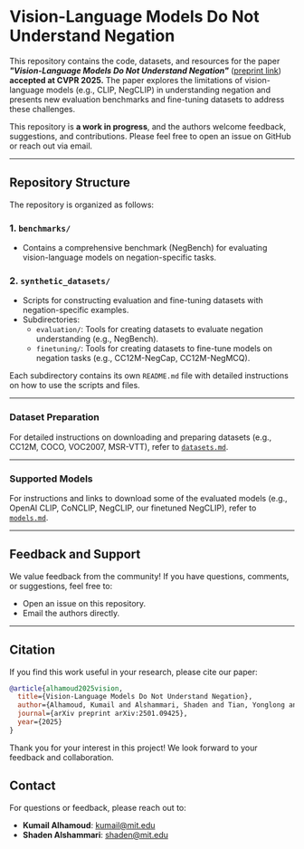 # Vision-Language Models Do Not Understand Negation

This repository contains the code, datasets, and resources for the paper ***"Vision-Language Models Do Not Understand Negation"*** ([preprint link](https://arxiv.org/abs/2501.09425)) **accepted at CVPR 2025.** The paper explores the limitations of vision-language models (e.g., CLIP, NegCLIP) in understanding negation and presents new evaluation benchmarks and fine-tuning datasets to address these challenges.

This repository is **a work in progress**, and the authors welcome feedback, suggestions, and contributions. Please feel free to open an issue on GitHub or reach out via email.

---

## Repository Structure

The repository is organized as follows:

### 1. `benchmarks/`
- Contains a comprehensive benchmark (NegBench) for evaluating vision-language models on negation-specific tasks.

### 2. `synthetic_datasets/`
- Scripts for constructing evaluation and fine-tuning datasets with negation-specific examples.
- Subdirectories:
  - `evaluation/`: Tools for creating datasets to evaluate negation understanding (e.g., NegBench).
  - `finetuning/`: Tools for creating datasets to fine-tune models on negation tasks (e.g., CC12M-NegCap, CC12M-NegMCQ).

Each subdirectory contains its own `README.md` file with detailed instructions on how to use the scripts and files.

---

### Dataset Preparation
For detailed instructions on downloading and preparing datasets (e.g., CC12M, COCO, VOC2007, MSR-VTT), refer to [`datasets.md`](datasets.md).

---

### Supported Models
For instructions and links to download some of the evaluated models (e.g., OpenAI CLIP, CoNCLIP, NegCLIP, our finetuned NegCLIP), refer to [`models.md`](models.md).

---

## Feedback and Support
We value feedback from the community! If you have questions, comments, or suggestions, feel free to:
- Open an issue on this repository.
- Email the authors directly.

---

## Citation
If you find this work useful in your research, please cite our paper:

```bibtex
@article{alhamoud2025vision,
  title={Vision-Language Models Do Not Understand Negation},
  author={Alhamoud, Kumail and Alshammari, Shaden and Tian, Yonglong and Li, Guohao and Torr, Philip and Kim, Yoon and Ghassemi, Marzyeh},
  journal={arXiv preprint arXiv:2501.09425},
  year={2025}
}
```

Thank you for your interest in this project! We look forward to your feedback and collaboration.

## Contact

For questions or feedback, please reach out to:

- **Kumail Alhamoud**: [kumail@mit.edu](mailto:kumail@mit.edu)
- **Shaden Alshammari**: [shaden@mit.edu](mailto:shaden@mit.edu)
